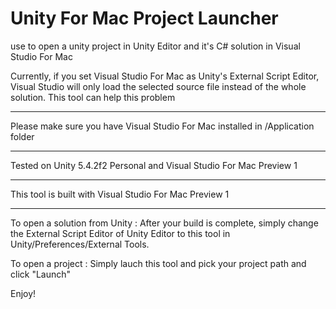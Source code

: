 # Unity For Mac Project Launcher
use to open a unity project in Unity Editor and it's C# solution in Visual Studio For Mac

Currently, if you set Visual Studio For Mac as Unity's External Script Editor, Visual Studio will only load the selected source file instead of the whole solution. This tool can help this problem
*****************************************************************************
Please make sure you have Visual Studio For Mac installed in /Application folder
*****************************************************************************
Tested on Unity 5.4.2f2 Personal and Visual Studio For Mac Preview 1
********************************
This tool is built with Visual Studio For Mac Preview 1
****************************************************

To open a solution from Unity : After your build is complete, simply change the External Script Editor of Unity Editor to this tool in Unity/Preferences/External Tools.

To open a project : Simply lauch this tool and pick your project path and click "Launch"

Enjoy!

